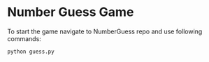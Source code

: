 # Number Guess Game

To start the game navigate to NumberGuess repo and use following commands:

```
python guess.py
```